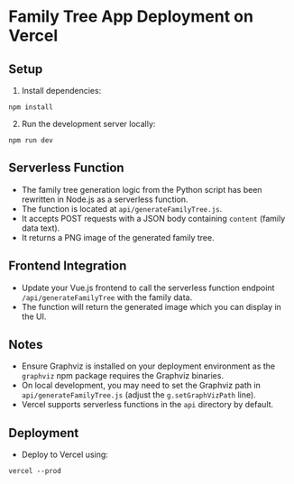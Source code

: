 # Family Tree App Deployment on Vercel

## Setup

1. Install dependencies:
```
npm install
```

2. Run the development server locally:
```
npm run dev
```

## Serverless Function

- The family tree generation logic from the Python script has been rewritten in Node.js as a serverless function.
- The function is located at `api/generateFamilyTree.js`.
- It accepts POST requests with a JSON body containing `content` (family data text).
- It returns a PNG image of the generated family tree.

## Frontend Integration

- Update your Vue.js frontend to call the serverless function endpoint `/api/generateFamilyTree` with the family data.
- The function will return the generated image which you can display in the UI.

## Notes

- Ensure Graphviz is installed on your deployment environment as the `graphviz` npm package requires the Graphviz binaries.
- On local development, you may need to set the Graphviz path in `api/generateFamilyTree.js` (adjust the `g.setGraphVizPath` line).
- Vercel supports serverless functions in the `api` directory by default.

## Deployment

- Deploy to Vercel using:
```
vercel --prod
